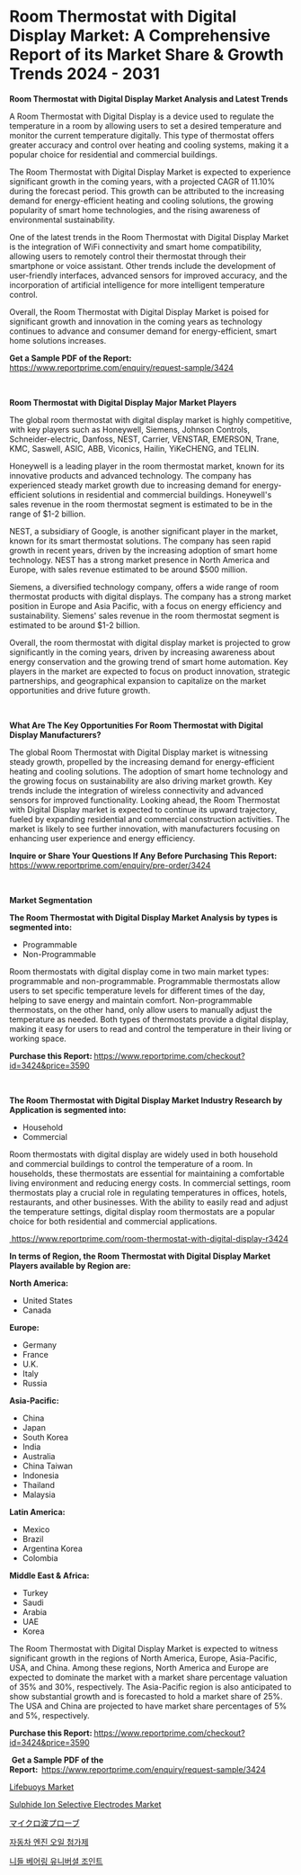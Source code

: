 <p><h1>Room Thermostat with Digital Display Market: A Comprehensive Report of its Market Share & Growth Trends 2024 - 2031</h1></p><p><strong>Room Thermostat with Digital Display Market Analysis and Latest Trends</strong></p>
<p><p>A Room Thermostat with Digital Display is a device used to regulate the temperature in a room by allowing users to set a desired temperature and monitor the current temperature digitally. This type of thermostat offers greater accuracy and control over heating and cooling systems, making it a popular choice for residential and commercial buildings.</p><p>The Room Thermostat with Digital Display Market is expected to experience significant growth in the coming years, with a projected CAGR of 11.10% during the forecast period. This growth can be attributed to the increasing demand for energy-efficient heating and cooling solutions, the growing popularity of smart home technologies, and the rising awareness of environmental sustainability.</p><p>One of the latest trends in the Room Thermostat with Digital Display Market is the integration of WiFi connectivity and smart home compatibility, allowing users to remotely control their thermostat through their smartphone or voice assistant. Other trends include the development of user-friendly interfaces, advanced sensors for improved accuracy, and the incorporation of artificial intelligence for more intelligent temperature control.</p><p>Overall, the Room Thermostat with Digital Display Market is poised for significant growth and innovation in the coming years as technology continues to advance and consumer demand for energy-efficient, smart home solutions increases.</p></p>
<p><strong>Get a Sample PDF of the Report:&nbsp;</strong> <a href="https://www.reportprime.com/enquiry/request-sample/3424">https://www.reportprime.com/enquiry/request-sample/3424</a></p>
<p>&nbsp;</p>
<p><strong>Room Thermostat with Digital Display Major Market Players</strong></p>
<p><p>The global room thermostat with digital display market is highly competitive, with key players such as Honeywell, Siemens, Johnson Controls, Schneider-electric, Danfoss, NEST, Carrier, VENSTAR, EMERSON, Trane, KMC, Saswell, ASIC, ABB, Viconics, Hailin, YiKeCHENG, and TELIN.</p><p>Honeywell is a leading player in the room thermostat market, known for its innovative products and advanced technology. The company has experienced steady market growth due to increasing demand for energy-efficient solutions in residential and commercial buildings. Honeywell's sales revenue in the room thermostat segment is estimated to be in the range of $1-2 billion.</p><p>NEST, a subsidiary of Google, is another significant player in the market, known for its smart thermostat solutions. The company has seen rapid growth in recent years, driven by the increasing adoption of smart home technology. NEST has a strong market presence in North America and Europe, with sales revenue estimated to be around $500 million.</p><p>Siemens, a diversified technology company, offers a wide range of room thermostat products with digital displays. The company has a strong market position in Europe and Asia Pacific, with a focus on energy efficiency and sustainability. Siemens' sales revenue in the room thermostat segment is estimated to be around $1-2 billion.</p><p>Overall, the room thermostat with digital display market is projected to grow significantly in the coming years, driven by increasing awareness about energy conservation and the growing trend of smart home automation. Key players in the market are expected to focus on product innovation, strategic partnerships, and geographical expansion to capitalize on the market opportunities and drive future growth.</p></p>
<p>&nbsp;</p>
<p><strong>What Are The Key Opportunities For Room Thermostat with Digital Display Manufacturers?</strong></p>
<p><p>The global Room Thermostat with Digital Display market is witnessing steady growth, propelled by the increasing demand for energy-efficient heating and cooling solutions. The adoption of smart home technology and the growing focus on sustainability are also driving market growth. Key trends include the integration of wireless connectivity and advanced sensors for improved functionality. Looking ahead, the Room Thermostat with Digital Display market is expected to continue its upward trajectory, fueled by expanding residential and commercial construction activities. The market is likely to see further innovation, with manufacturers focusing on enhancing user experience and energy efficiency.</p></p>
<p><strong>Inquire or Share Your Questions If Any Before Purchasing This Report:</strong> <a href="https://www.reportprime.com/enquiry/pre-order/3424">https://www.reportprime.com/enquiry/pre-order/3424</a></p>
<p>&nbsp;</p>
<p><strong>Market Segmentation</strong></p>
<p><strong>The Room Thermostat with Digital Display Market Analysis by types is segmented into:</strong></p>
<p><ul><li>Programmable</li><li>Non-Programmable</li></ul></p>
<p><p>Room thermostats with digital display come in two main market types: programmable and non-programmable. Programmable thermostats allow users to set specific temperature levels for different times of the day, helping to save energy and maintain comfort. Non-programmable thermostats, on the other hand, only allow users to manually adjust the temperature as needed. Both types of thermostats provide a digital display, making it easy for users to read and control the temperature in their living or working space.</p></p>
<p><strong>Purchase this Report:&nbsp;</strong><a href="https://www.reportprime.com/checkout?id=3424&price=3590">https://www.reportprime.com/checkout?id=3424&price=3590</a></p>
<p>&nbsp;</p>
<p><strong>The Room Thermostat with Digital Display Market Industry Research by Application is segmented into:</strong></p>
<p><ul><li>Household</li><li>Commercial</li></ul></p>
<p><p>Room thermostats with digital display are widely used in both household and commercial buildings to control the temperature of a room. In households, these thermostats are essential for maintaining a comfortable living environment and reducing energy costs. In commercial settings, room thermostats play a crucial role in regulating temperatures in offices, hotels, restaurants, and other businesses. With the ability to easily read and adjust the temperature settings, digital display room thermostats are a popular choice for both residential and commercial applications.</p></p>
<p><a href="https://www.reportprime.com/room-thermostat-with-digital-display-r3424">&nbsp;https://www.reportprime.com/room-thermostat-with-digital-display-r3424</a></p>
<p><strong>In terms of Region, the Room Thermostat with Digital Display Market Players available by Region are:</strong></p>
<p>
    <p> <strong> North America: </strong>
        <ul>
            <li>United States</li>
            <li>Canada</li>
        </ul>
        </p> 
    <p> <strong> Europe: </strong>
        <ul>
            <li>Germany</li>
            <li>France</li>
            <li>U.K.</li>
            <li>Italy</li>
            <li>Russia</li>
        </ul>
        </p> 
    <p> <strong> Asia-Pacific: </strong>
        <ul>
            <li>China</li>
            <li>Japan</li>
            <li>South Korea</li>
            <li>India</li>
            <li>Australia</li>
            <li>China Taiwan</li>
            <li>Indonesia</li>
            <li>Thailand</li>
            <li>Malaysia</li>
        </ul>
        </p> 
    <p> <strong> Latin America: </strong>
        <ul>
            <li>Mexico</li>
            <li>Brazil</li>
            <li>Argentina Korea</li>
            <li>Colombia</li>
        </ul>
        </p> 
    <p> <strong> Middle East & Africa: </strong>
        <ul>
            <li>Turkey</li>
            <li>Saudi</li>
            <li>Arabia</li>
            <li>UAE</li>
            <li>Korea</li>
        </ul>
    </p>
    </p>
<p><p>The Room Thermostat with Digital Display Market is expected to witness significant growth in the regions of North America, Europe, Asia-Pacific, USA, and China. Among these regions, North America and Europe are expected to dominate the market with a market share percentage valuation of 35% and 30%, respectively. The Asia-Pacific region is also anticipated to show substantial growth and is forecasted to hold a market share of 25%. The USA and China are projected to have market share percentages of 5% and 5%, respectively.</p></p>
<p><strong>Purchase this Report: </strong><a href="https://www.reportprime.com/checkout?id=3424&price=3590">https://www.reportprime.com/checkout?id=3424&price=3590</a></p>
<p>&nbsp;<strong>Get a Sample PDF of the Report:&nbsp;&nbsp;</strong><a href="https://www.reportprime.com/enquiry/request-sample/3424">https://www.reportprime.com/enquiry/request-sample/3424</a></p>
<p><strong></strong></p>
<p><p><a href="https://issuu.com/reportprime-2/docs/lifebuoys-market-size-2030.pptx">Lifebuoys Market</a></p><p><a href="https://github.com/barbarakss89/Market-Research-Report-List-1/blob/main/sulphide-ion-selective-electrodes-market.md">Sulphide Ion Selective Electrodes Market</a></p><p><a href="https://github.com/KenyonJohns/Market-Research-Report-List-1/blob/main/956578973020.md">マイクロ波プローブ</a></p><p><a href="https://medium.com/@alanperkins1921/%EC%9E%90%EB%8F%99%EC%B0%A8-%EC%97%94%EC%A7%84-%EC%98%A4%EC%9D%BC-%EC%B2%A8%EA%B0%80%EC%A0%9C-%EC%8B%9C%EC%9E%A5-%EB%B3%B4%EA%B3%A0%EC%84%9C%EA%B0%80%EC%9D%B4-%EC%8B%9C%EC%9E%A5%EC%9D%98-%EC%B5%9C%EC%8B%A0-%ED%8A%B8%EB%A0%8C%EB%93%9C%EC%99%80-%EC%84%B1%EC%9E%A5-%EA%B8%B0%ED%9A%8C%EB%A5%BC-%EB%93%9C%EB%9F%AC%EB%83%85%EB%8B%88%EB%8B%A4-aa229d960b4e">자동차 엔진 오일 첨가제</a></p><p><a href="https://github.com/DavidRobb19/Market-Research-Report-List-1/blob/main/189387469805.md">니들 베어링 유니버셜 조인트</a></p></p>